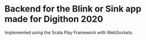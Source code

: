 # Backend for the Blink or Sink app made for Digithon 2020

Implemented using the Scala Play Framework with WebSockets.


